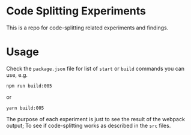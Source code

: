 # Code Splitting Experiments

This is a repo for code-splitting related experiments and findings.

# Usage

Check the `package.json` file for list of `start` or `build` commands you can use, e.g.

```
npm run build:005
```
or
```
yarn build:005
```

The purpose of each experiment is just to see the result of the webpack output; To see if code-splitting works as described in the `src` files.
